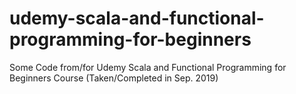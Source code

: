 # udemy-scala-and-functional-programming-for-beginners
Some Code from/for Udemy Scala and Functional Programming for Beginners Course (Taken/Completed in Sep. 2019)
